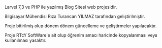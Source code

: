 Larvel 7,3 ve PHP ile yazılmış Blog Sitesi web projesidir. 

Bilgisayar Mühendisi Rıza Turancan YILMAZ tarafından geliştirilmiştir.

Proje bitirilmiş olup dönem dönem güncelleme ve geliştirmeler yapılacaktır.

Proje RTcY SoftWare'e ait olup öğrenim amacı haricinde kopyalanması veya kullanılması yasaktır.
